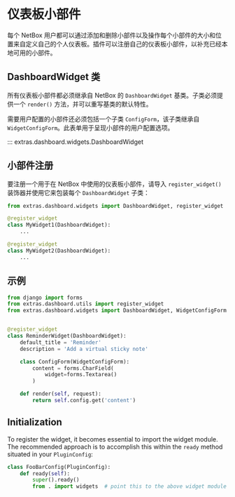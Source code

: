 # 仪表板小部件

每个 NetBox 用户都可以通过添加和删除小部件以及操作每个小部件的大小和位置来自定义自己的个人仪表板。插件可以注册自己的仪表板小部件，以补充已经本地可用的小部件。

## DashboardWidget 类

所有仪表板小部件都必须继承自 NetBox 的 `DashboardWidget` 基类。子类必须提供一个 `render()` 方法，并可以重写基类的默认特性。

需要用户配置的小部件还必须包括一个子类 `ConfigForm`，该子类继承自 `WidgetConfigForm`。此表单用于呈现小部件的用户配置选项。

::: extras.dashboard.widgets.DashboardWidget

## 小部件注册

要注册一个用于在 NetBox 中使用的仪表板小部件，请导入 `register_widget()` 装饰器并使用它来包装每个 `DashboardWidget` 子类：

```python
from extras.dashboard.widgets import DashboardWidget, register_widget

@register_widget
class MyWidget1(DashboardWidget):
    ...

@register_widget
class MyWidget2(DashboardWidget):
    ...
```

## 示例

```python
from django import forms
from extras.dashboard.utils import register_widget
from extras.dashboard.widgets import DashboardWidget, WidgetConfigForm


@register_widget
class ReminderWidget(DashboardWidget):
    default_title = 'Reminder'
    description = 'Add a virtual sticky note'

    class ConfigForm(WidgetConfigForm):
        content = forms.CharField(
            widget=forms.Textarea()
        )

    def render(self, request):
        return self.config.get('content')
```

## Initialization

To register the widget, it becomes essential to import the widget module. The recommended approach is to accomplish this within the `ready` method situated in your `PluginConfig`:

```python
class FooBarConfig(PluginConfig):
    def ready(self):
        super().ready()
        from . import widgets  # point this to the above widget module you created
```
